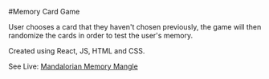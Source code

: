 #Memory Card Game

User chooses a card that they haven't chosen previously, the game will then randomize the cards in order to test the user's memory.

Created using React, JS, HTML and CSS.

See Live: [Mandalorian Memory Mangle](https://kenwilde1.github.io/memory-card-game/)

